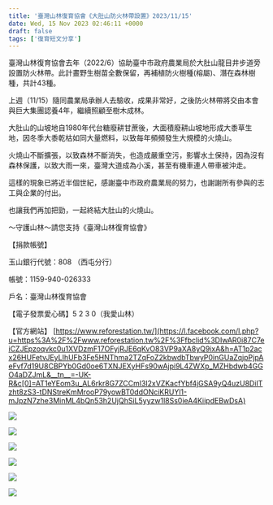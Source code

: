 ```yaml
---
title: '臺灣山林復育協會《大肚山防火林帶設置》2023/11/15'
date: Wed, 15 Nov 2023 02:46:11 +0000
draft: false
tags: ['復育短文分享']
---
```


臺灣山林復育協會去年（2022/6）協助臺中市政府農業局於大肚山龍目井步道旁設置防火林帶。此計畫野生樹苗全數保留，再補植防火樹種(榕屬)、潛在森林樹種，共計43種。

上週（11/15）隨同農業局承辦人去驗收，成果非常好，之後防火林帶將交由本會與巨大集團認養4年，繼續照顧至樹木成林。

大肚山的山坡地自1980年代台糖廢耕甘蔗後，大面積廢耕山坡地形成大黍草生地，因冬季大黍乾枯如同大量燃料，以致每年頻頻發生大規模的火燒山。

火燒山不斷擴張，以致森林不斷消失，也造成嚴重空污，影響水土保持，因為沒有森林保護，以致大雨一來，臺灣大道成為小溪，甚至有機車連人帶車被沖走。

這樣的現象已將近半個世紀，感謝臺中市政府農業局的努力，也謝謝所有參與的志工與企業的付出。

也讓我們再加把勁，一起終結大肚山的火燒山。

～守護山林～請您支持《臺灣山林復育協會》

【捐款帳號】

玉山銀行代號：808 （西屯分行）

帳號：1159-940-026333

戶名：臺灣山林復育協會

【電子發票愛心碼】5 2 3 0（我愛山林）

【官方網站】 [https://www.reforestation.tw/](https://l.facebook.com/l.php?u=https%3A%2F%2Fwww.reforestation.tw%2F%3Ffbclid%3DIwAR0i87C7eiCZJEpzoqvkc0u1XVDzmF17OFyjRJE6qKvO83VP9aXA8yQ9ixA&h=AT1p2acx26HUFetvJEyLIhUFb3Fe5HNThma2TZqFoZ2kbwdbTbwyP0inGUaZqjpPjpAeFvf7d19U8CBPYb0Gd0oe6TXNJEXyHFs90wAjpi9L4ZWXp_MZHbdwb4GGO4aDZJmL&__tn__=-UK-R&c[0]=AT1eYEom3u_AL6rkr8G7ZCCml3I2xVZKacfYbf4jGSA9yQ4uzU8DiITzht8zS3-tDNStreKmMrooP79yowBT0ddONciKRUYl1-mJpzN7zhe3MinML4bQn53h2UjQhSiL5yyzw1l8Ss0ieA4KiipdEBwDsA)

![](https://www.reforestation.tw/wp-content/uploads/2024/01/402990924_7294390777247166_3408439012324707759_n-1024x768.jpg)

![](https://www.reforestation.tw/wp-content/uploads/2024/01/404274901_7294389417247302_3917476718095460551_n-1024x768.jpg)

![](https://www.reforestation.tw/wp-content/uploads/2024/01/404300088_7294390713913839_5740163562490406316_n-768x1024.jpg)

![](https://www.reforestation.tw/wp-content/uploads/2024/01/404309215_7294390597247184_8182882821136404879_n-768x1024.jpg)

![](https://www.reforestation.tw/wp-content/uploads/2024/01/404309692_7294390540580523_2095034637235152040_n-768x1024.jpg)

![](https://www.reforestation.tw/wp-content/uploads/2024/01/404316244_7294389447247299_8718284361609144510_n-768x1024.jpg)
